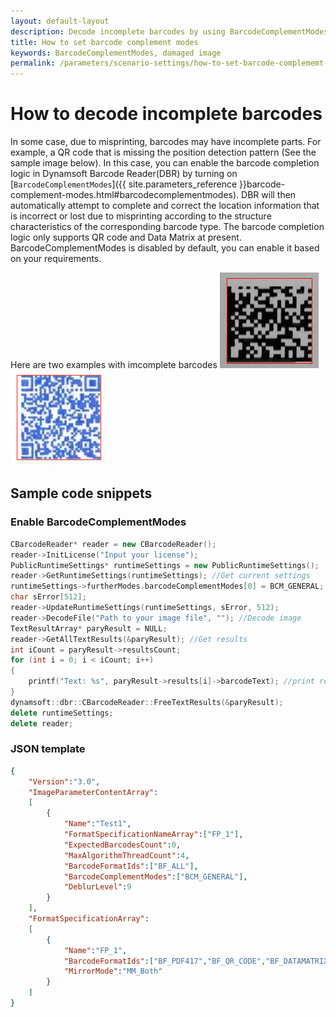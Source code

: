 ```yaml
---   
layout: default-layout
description: Decode incomplete barcodes by using BarcodeComplementModes
title: How to set barcode complement modes
keywords: BarcodeComplementModes, damaged image
permalink: /parameters/scenario-settings/how-to-set-barcode-complememt-modes.html
---
```


# How to decode incomplete barcodes 

In some case, due to misprinting, barcodes may have incomplete parts. For example, a QR code that is missing the position detection pattern (See the sample image below). In this case, you can enable the barcode completion logic in Dynamsoft Barcode Reader(DBR) by turning on [`BarcodeComplementModes`]({{ site.parameters_reference }}barcode-complement-modes.html#barcodecomplementmodes). DBR will then automatically attempt to complete and correct the location information that is incorrect or lost due to misprinting according to the structure characteristics of the corresponding barcode type. The barcode completion logic only supports QR code and Data Matrix at present. BarcodeComplementModes is disabled by default, you can enable it based on your requirements.

Here are two examples with imcomplete barcodes 
![barcode-complememt-modes-sample-image-dm][1]
![barcode-complememt-modes-sample-image-qr][2]

## Sample code snippets  

### Enable BarcodeComplementModes

``` c++
CBarcodeReader* reader = new CBarcodeReader(); 
reader->InitLicense("Input your license"); 
PublicRuntimeSettings* runtimeSettings = new PublicRuntimeSettings(); 
reader->GetRuntimeSettings(runtimeSettings); //Get current settings 
runtimeSettings->furtherModes.barcodeComplementModes[0] = BCM_GENERAL; //Enable barcode completion logic 
char sError[512]; 
reader->UpdateRuntimeSettings(runtimeSettings, sError, 512); 
reader->DecodeFile("Path to your image file", ""); //Decode image 
TextResultArray* paryResult = NULL; 
reader->GetAllTextResults(&paryResult); //Get results 
int iCount = paryResult->resultsCount; 
for (int i = 0; i < iCount; i++) 
{ 
    printf("Text: %s", paryResult->results[i]->barcodeText); //print results 
} 
dynamsoft::dbr::CBarcodeReader::FreeTextResults(&paryResult); 
delete runtimeSettings; 
delete reader; 
```  

### JSON template

``` json
{
    "Version":"3.0",
    "ImageParameterContentArray": 
    [
        {
            "Name":"Test1",
            "FormatSpecificationNameArray":["FP_1"],
            "ExpectedBarcodesCount":0,
            "MaxAlgorithmThreadCount":4,
            "BarcodeFormatIds":["BF_ALL"],
            "BarcodeComplementModes":["BCM_GENERAL"],
            "DeblurLevel":9
        }
    ],
    "FormatSpecificationArray":
    [
        {
            "Name":"FP_1",
            "BarcodeFormatIds":["BF_PDF417","BF_QR_CODE","BF_DATAMATRIX"],
            "MirrorMode":"MM_Both"
        }
    ]
}
```

[1]:assets\how-to-set-barcode-complememt-modes\barcode-complememt-modes-sample-image-dm.png
[2]:assets\how-to-set-barcode-complememt-modes\barcode-complememt-modes-sample-image-qr.png
